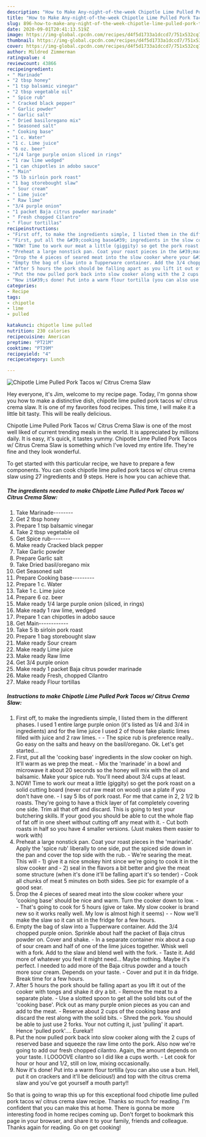 ```yaml
---
description: "How to Make Any-night-of-the-week Chipotle Lime Pulled Pork Tacos w/ Citrus Crema Slaw"
title: "How to Make Any-night-of-the-week Chipotle Lime Pulled Pork Tacos w/ Citrus Crema Slaw"
slug: 896-how-to-make-any-night-of-the-week-chipotle-lime-pulled-pork-tacos-w-citrus-crema-slaw
date: 2020-09-01T20:41:13.519Z
image: https://img-global.cpcdn.com/recipes/d4f5d1733a1dccd7/751x532cq70/chipotle-lime-pulled-pork-tacos-w-citrus-crema-slaw-recipe-main-photo.jpg
thumbnail: https://img-global.cpcdn.com/recipes/d4f5d1733a1dccd7/751x532cq70/chipotle-lime-pulled-pork-tacos-w-citrus-crema-slaw-recipe-main-photo.jpg
cover: https://img-global.cpcdn.com/recipes/d4f5d1733a1dccd7/751x532cq70/chipotle-lime-pulled-pork-tacos-w-citrus-crema-slaw-recipe-main-photo.jpg
author: Mildred Zimmerman
ratingvalue: 4
reviewcount: 43866
recipeingredient:
- " Marinade"
- "2 tbsp honey"
- "1 tsp balsamic vinegar"
- "2 tbsp vegetable oil"
- " Spice rub"
- " Cracked black pepper"
- " Garlic powder"
- " Garlic salt"
- " Dried basiloregano mix"
- " Seasoned salt"
- " Cooking base"
- "1 c. Water"
- "1 c. Lime juice"
- "6 oz. beer"
- "1/4 large purple onion sliced in rings"
- "1 raw lime wedged"
- "1 can chipotles in adobo sauce"
- " Main"
- "5 lb sirloin pork roast"
- "1 bag storebought slaw"
- " Sour cream"
- " Lime juice"
- " Raw lime"
- "3/4 purple onion"
- "1 packet Baja citrus powder marinade"
- " Fresh chopped Cilantro"
- " Flour tortillas"
recipeinstructions:
- "First off, to make the ingredients simple, I listed them in the different phases. I used 1 entire large purple onion (it&#39;s listed as 1/4 and 3/4 in ingredients) and for the lime juice I used 2 of those fake plastic limes filled with juice and 2 raw limes.   The spice rub is preference really.. Go easy on the salts and heavy on the basil/oregano. Ok. Let&#39;s get started..."
- "First, put all the &#39;cooking base&#39; ingredients in the slow cooker on high. It&#39;ll warm as we prep the meat. Mix the &#39;marinade&#39; in a bowl and microwave it about 20 seconds so the honey will mix with the oil and balsamic. Make your spice rub. You&#39;ll need about 3/4 cups at least."
- "NOW! Time to work our meat a little (giggity) so get the pork roast on a solid cutting board (never cut raw meat on wood) use a plate if you don&#39;t have one. I say 5 lbs of pork roast. For me that came in 2, 2 1/2 lb roasts. They&#39;re going to have a thick layer of fat completely covering one side. Trim all that off and discard. This is going to test your butchering skills. If your good you should be able to cut the whole flap of fat off in one sheet without cutting off any meat with it. Cut both roasts in half so you have 4 smaller versions. (Just makes them easier to work with)"
- "Preheat a large nonstick pan. Coat your roast pieces in the &#39;marinade&#39;. Apply the &#39;spice rub&#39; liberally to one side, put the spiced side down in the pan and cover the top side with the rub.  We&#39;re searing the meat. This will  1) give it a nice smokey hint since we&#39;re going to cook it in the slow cooker and  2) seal in the flavors a bit better and give the meat some structure (when it&#39;s done it&#39;ll be falling apart it&#39;s so tender) Cook all chunks of meat 5 minutes on both sides. See pic for example of a good sear."
- "Drop the 4 pieces of seared meat into the slow cooker where your &#39;cooking base&#39; should be nice and warm. Turn the cooker down to low.  That&#39;s going to cook for 5 hours (give or take. My slow cooker is brand new so it works really well. My low is almost high it seems)  Now we&#39;ll make the slaw so it can sit in the fridge for a few hours."
- "Empty the bag of slaw into a Tupperware container. Add the 3/4 chopped purple onion. Sprinkle about half the packet of Baja citrus powder on. Cover and shake.  In a separate container mix about a cup of sour cream and half of one of the lime juices together. Whisk well with a fork. Add to the slaw and blend well with the fork.  Taste it. Add more of whatever you feel it might need... Maybe nothing. Maybe it&#39;s perfect. I needed to add more of the Baja citrus powder and a touch more sour cream. Depends on your taste. Cover and put it in da fridge. Break time for a few hours."
- "After 5 hours the pork should be falling apart as you lift it out of the cooker with tongs and shake it dry a bit.  Remove the meat to a separate plate. Use a slotted spoon to get all the solid bits out of the &#39;cooking base&#39;. Pick out as many purple onion pieces as you can and add to the meat.  Reserve about 2 cups of the cooking base and discard the rest along with the solid bits. Shred the pork. You should be able to just use 2 forks. Your not cutting it, just &#39;pulling&#39; it apart. Hence &#39;pulled pork&#39;.... Eureka!!"
- "Put the now pulled pork back into slow cooker along with the 2 cups of reserved base and squeeze the raw lime onto the pork. Also now we&#39;re going to add our fresh chopped cilantro. Again, the amount depends on your taste. I LOOOOVE cilantro so I did like a cups worth. Let cook for hour or hour and 1/2, still on low, mixing occasionally."
- "Now it&#39;s done! Put into a warm flour tortilla (you can also use a bun. Hell, put it on crackers and it&#39;ll be delicious!) and top with the citrus crema slaw and you&#39;ve got yourself a mouth party!!"
categories:
- Recipe
tags:
- chipotle
- lime
- pulled

katakunci: chipotle lime pulled 
nutrition: 230 calories
recipecuisine: American
preptime: "PT21M"
cooktime: "PT39M"
recipeyield: "4"
recipecategory: Lunch

---
```



![Chipotle Lime Pulled Pork Tacos w/ Citrus Crema Slaw](https://img-global.cpcdn.com/recipes/d4f5d1733a1dccd7/751x532cq70/chipotle-lime-pulled-pork-tacos-w-citrus-crema-slaw-recipe-main-photo.jpg)

Hey everyone, it's Jim, welcome to my recipe page. Today, I'm gonna show you how to make a distinctive dish, chipotle lime pulled pork tacos w/ citrus crema slaw. It is one of my favorites food recipes. This time, I will make it a little bit tasty. This will be really delicious.



Chipotle Lime Pulled Pork Tacos w/ Citrus Crema Slaw is one of the most well liked of current trending meals in the world. It is appreciated by millions daily. It is easy, it's quick, it tastes yummy. Chipotle Lime Pulled Pork Tacos w/ Citrus Crema Slaw is something which I've loved my entire life. They're fine and they look wonderful.


To get started with this particular recipe, we have to prepare a few components. You can cook chipotle lime pulled pork tacos w/ citrus crema slaw using 27 ingredients and 9 steps. Here is how you can achieve that.

<!--inarticleads1-->

##### The ingredients needed to make Chipotle Lime Pulled Pork Tacos w/ Citrus Crema Slaw:

1. Take  Marinade--------
1. Get 2 tbsp honey
1. Prepare 1 tsp balsamic vinegar
1. Take 2 tbsp vegetable oil
1. Get  Spice rub--------
1. Make ready  Cracked black pepper
1. Take  Garlic powder
1. Prepare  Garlic salt
1. Take  Dried basil/oregano mix
1. Get  Seasoned salt
1. Prepare  Cooking base---------
1. Prepare 1 c. Water
1. Take 1 c. Lime juice
1. Prepare 6 oz. beer
1. Make ready 1/4 large purple onion (sliced, in rings)
1. Make ready 1 raw lime, wedged
1. Prepare 1 can chipotles in adobo sauce
1. Get  Main------------
1. Take 5 lb sirloin pork roast
1. Prepare 1 bag storebought slaw
1. Make ready  Sour cream
1. Make ready  Lime juice
1. Make ready  Raw lime
1. Get 3/4 purple onion
1. Make ready 1 packet Baja citrus powder marinade
1. Make ready  Fresh, chopped Cilantro
1. Make ready  Flour tortillas




<!--inarticleads2-->

##### Instructions to make Chipotle Lime Pulled Pork Tacos w/ Citrus Crema Slaw:

1. First off, to make the ingredients simple, I listed them in the different phases. I used 1 entire large purple onion (it&#39;s listed as 1/4 and 3/4 in ingredients) and for the lime juice I used 2 of those fake plastic limes filled with juice and 2 raw limes.  -  - The spice rub is preference really.. Go easy on the salts and heavy on the basil/oregano. Ok. Let&#39;s get started...
1. First, put all the &#39;cooking base&#39; ingredients in the slow cooker on high. It&#39;ll warm as we prep the meat. - Mix the &#39;marinade&#39; in a bowl and microwave it about 20 seconds so the honey will mix with the oil and balsamic. Make your spice rub. You&#39;ll need about 3/4 cups at least.
1. NOW! Time to work our meat a little (giggity) so get the pork roast on a solid cutting board (never cut raw meat on wood) use a plate if you don&#39;t have one. - I say 5 lbs of pork roast. For me that came in 2, 2 1/2 lb roasts. They&#39;re going to have a thick layer of fat completely covering one side. Trim all that off and discard. This is going to test your butchering skills. If your good you should be able to cut the whole flap of fat off in one sheet without cutting off any meat with it. - Cut both roasts in half so you have 4 smaller versions. (Just makes them easier to work with)
1. Preheat a large nonstick pan. Coat your roast pieces in the &#39;marinade&#39;. Apply the &#39;spice rub&#39; liberally to one side, put the spiced side down in the pan and cover the top side with the rub.  - We&#39;re searing the meat. This will  - 1) give it a nice smokey hint since we&#39;re going to cook it in the slow cooker and  - 2) seal in the flavors a bit better and give the meat some structure (when it&#39;s done it&#39;ll be falling apart it&#39;s so tender) - Cook all chunks of meat 5 minutes on both sides. See pic for example of a good sear.
1. Drop the 4 pieces of seared meat into the slow cooker where your &#39;cooking base&#39; should be nice and warm. Turn the cooker down to low. -  - That&#39;s going to cook for 5 hours (give or take. My slow cooker is brand new so it works really well. My low is almost high it seems) -  - Now we&#39;ll make the slaw so it can sit in the fridge for a few hours.
1. Empty the bag of slaw into a Tupperware container. Add the 3/4 chopped purple onion. Sprinkle about half the packet of Baja citrus powder on. Cover and shake.  - In a separate container mix about a cup of sour cream and half of one of the lime juices together. Whisk well with a fork. Add to the slaw and blend well with the fork.  - Taste it. Add more of whatever you feel it might need... Maybe nothing. Maybe it&#39;s perfect. I needed to add more of the Baja citrus powder and a touch more sour cream. Depends on your taste. - Cover and put it in da fridge. Break time for a few hours.
1. After 5 hours the pork should be falling apart as you lift it out of the cooker with tongs and shake it dry a bit.  - Remove the meat to a separate plate. - Use a slotted spoon to get all the solid bits out of the &#39;cooking base&#39;. Pick out as many purple onion pieces as you can and add to the meat.  - Reserve about 2 cups of the cooking base and discard the rest along with the solid bits. - Shred the pork. You should be able to just use 2 forks. Your not cutting it, just &#39;pulling&#39; it apart. Hence &#39;pulled pork&#39;.... Eureka!!
1. Put the now pulled pork back into slow cooker along with the 2 cups of reserved base and squeeze the raw lime onto the pork. Also now we&#39;re going to add our fresh chopped cilantro. Again, the amount depends on your taste. I LOOOOVE cilantro so I did like a cups worth. - Let cook for hour or hour and 1/2, still on low, mixing occasionally.
1. Now it&#39;s done! Put into a warm flour tortilla (you can also use a bun. Hell, put it on crackers and it&#39;ll be delicious!) and top with the citrus crema slaw and you&#39;ve got yourself a mouth party!!




So that is going to wrap this up for this exceptional food chipotle lime pulled pork tacos w/ citrus crema slaw recipe. Thanks so much for reading. I'm confident that you can make this at home. There is gonna be more interesting food in home recipes coming up. Don't forget to bookmark this page in your browser, and share it to your family, friends and colleague. Thanks again for reading. Go on get cooking!
